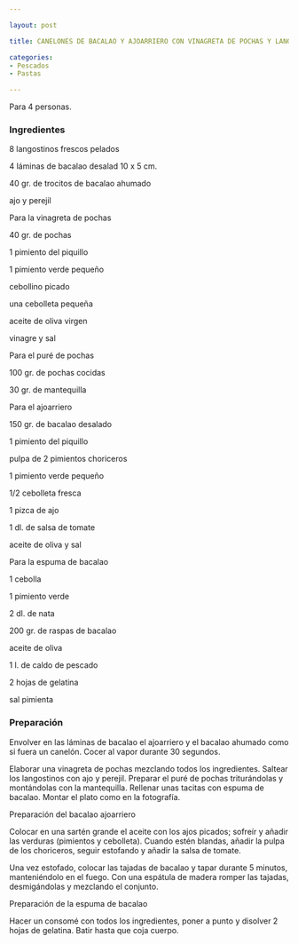 ```yaml
---

layout: post

title: CANELONES DE BACALAO Y AJOARRIERO CON VINAGRETA DE POCHAS Y LANGO

categories:
- Pescados
- Pastas

---
```


Para 4 personas.

<h3>Ingredientes</h3>

8 langostinos frescos pelados

4 láminas de bacalao desalad 10 x 5 cm.

40 gr. de trocitos de bacalao ahumado

ajo y perejil

Para la vinagreta de pochas

40 gr. de pochas

1 pimiento del piquillo

1 pimiento verde pequeño

cebollino picado

una cebolleta pequeña

aceite de oliva virgen

vinagre y sal

Para el puré de pochas

100 gr. de pochas cocidas

30 gr. de mantequilla

Para el ajoarriero

150 gr. de bacalao desalado

1 pimiento del piquillo

pulpa de 2 pimientos choriceros

1 pimiento verde pequeño

1/2 cebolleta fresca

1 pizca de ajo

1 dl. de salsa de tomate

aceite de oliva y sal

Para la espuma de bacalao

1 cebolla

1 pimiento verde

2 dl. de nata

200 gr. de raspas de bacalao

aceite de oliva

1 l. de caldo de pescado

2 hojas de gelatina

sal pimienta

<h3>Preparación</h3>

Envolver en las láminas de bacalao el ajoarriero y el bacalao ahumado como si fuera un canelón. Cocer al vapor durante 30 segundos.

Elaborar una vinagreta de pochas mezclando todos los ingredientes. Saltear los langostinos con ajo y perejil. Preparar el puré de pochas triturándolas y montándolas con la mantequilla. Rellenar unas tacitas con espuma de bacalao. Montar el plato como en la fotografía.

Preparación del bacalao ajoarriero

Colocar en una sartén grande el aceite con los ajos picados; sofreír y añadir las verduras (pimientos y cebolleta). Cuando estén blandas, añadir la pulpa de los choriceros, seguir estofando y añadir la salsa de tomate.

Una vez estofado, colocar las tajadas de bacalao y tapar durante 5 minutos, manteniéndolo en el fuego. Con una espátula de madera romper las tajadas, desmigándolas y mezclando el conjunto.

Preparación de la espuma de bacalao

Hacer un consomé con todos los ingredientes, poner a punto y disolver 2 hojas de gelatina. Batir hasta que coja cuerpo.